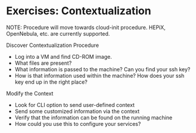 
Exercises: Contextualization
============================

NOTE: Procedure will move towards cloud-init procedure.  HEPiX,
OpenNebula, etc. are currently supported. 

Discover Contextualization Procedure
  * Log into a VM and find CD-ROM image. 
  * What files are present? 
  * What information is passed to the machine?  Can you find your ssh
  key? 
  * How is that information used within the machine?  How does your
  ssh key end up in the right place? 

Modify the Context
  * Look for CLI option to send user-defined context
  * Send some customized information via the context
  * Verify that the information can be found on the running machine
  * How could you use this to configure your services? 

